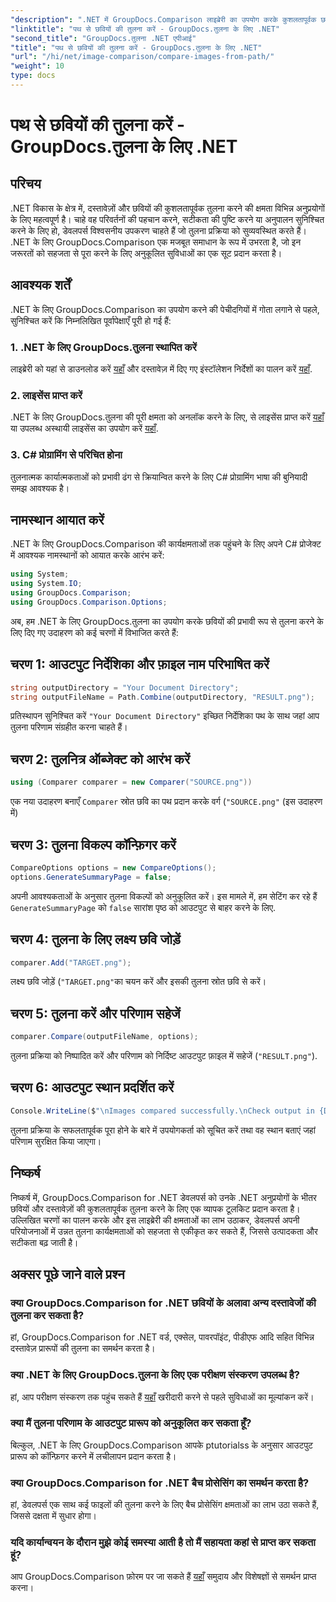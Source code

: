 ```yaml
---
"description": ".NET में GroupDocs.Comparison लाइब्रेरी का उपयोग करके कुशलतापूर्वक छवियों की तुलना करना सीखें। सहज एकीकरण के लिए चरण-दर-चरण मार्गदर्शिका का पालन करें।"
"linktitle": "पथ से छवियों की तुलना करें - GroupDocs.तुलना के लिए .NET"
"second_title": "GroupDocs.तुलना .NET एपीआई"
"title": "पथ से छवियों की तुलना करें - GroupDocs.तुलना के लिए .NET"
"url": "/hi/net/image-comparison/compare-images-from-path/"
"weight": 10
type: docs
---
```

# पथ से छवियों की तुलना करें - GroupDocs.तुलना के लिए .NET

## परिचय
.NET विकास के क्षेत्र में, दस्तावेज़ों और छवियों की कुशलतापूर्वक तुलना करने की क्षमता विभिन्न अनुप्रयोगों के लिए महत्वपूर्ण है। चाहे वह परिवर्तनों की पहचान करने, सटीकता की पुष्टि करने या अनुपालन सुनिश्चित करने के लिए हो, डेवलपर्स विश्वसनीय उपकरण चाहते हैं जो तुलना प्रक्रिया को सुव्यवस्थित करते हैं। .NET के लिए GroupDocs.Comparison एक मजबूत समाधान के रूप में उभरता है, जो इन जरूरतों को सहजता से पूरा करने के लिए अनुकूलित सुविधाओं का एक सूट प्रदान करता है।
## आवश्यक शर्तें
.NET के लिए GroupDocs.Comparison का उपयोग करने की पेचीदगियों में गोता लगाने से पहले, सुनिश्चित करें कि निम्नलिखित पूर्वापेक्षाएँ पूरी हो गई हैं:
### 1. .NET के लिए GroupDocs.तुलना स्थापित करें
लाइब्रेरी को यहां से डाउनलोड करें [यहाँ](https://releases.groupdocs.com/comparison/net/) और दस्तावेज़ में दिए गए इंस्टॉलेशन निर्देशों का पालन करें [यहाँ](https://tutorials.groupdocs.com/comparison/net/).
### 2. लाइसेंस प्राप्त करें
.NET के लिए GroupDocs.तुलना की पूरी क्षमता को अनलॉक करने के लिए, से लाइसेंस प्राप्त करें [यहाँ](https://purchase.groupdocs.com/buy) या उपलब्ध अस्थायी लाइसेंस का उपयोग करें [यहाँ](https://purchase.groupdocs.com/temporary-license/).
### 3. C# प्रोग्रामिंग से परिचित होना
तुलनात्मक कार्यात्मकताओं को प्रभावी ढंग से क्रियान्वित करने के लिए C# प्रोग्रामिंग भाषा की बुनियादी समझ आवश्यक है।

## नामस्थान आयात करें
.NET के लिए GroupDocs.Comparison की कार्यक्षमताओं तक पहुंचने के लिए अपने C# प्रोजेक्ट में आवश्यक नामस्थानों को आयात करके आरंभ करें:
```csharp
using System;
using System.IO;
using GroupDocs.Comparison;
using GroupDocs.Comparison.Options;
```

अब, हम .NET के लिए GroupDocs.तुलना का उपयोग करके छवियों की प्रभावी रूप से तुलना करने के लिए दिए गए उदाहरण को कई चरणों में विभाजित करते हैं:
## चरण 1: आउटपुट निर्देशिका और फ़ाइल नाम परिभाषित करें
```csharp
string outputDirectory = "Your Document Directory";
string outputFileName = Path.Combine(outputDirectory, "RESULT.png");
```
प्रतिस्थापन सुनिश्चित करें `"Your Document Directory"` इच्छित निर्देशिका पथ के साथ जहां आप तुलना परिणाम संग्रहीत करना चाहते हैं।
## चरण 2: तुलनित्र ऑब्जेक्ट को आरंभ करें
```csharp
using (Comparer comparer = new Comparer("SOURCE.png"))
```
एक नया उदाहरण बनाएँ `Comparer` स्रोत छवि का पथ प्रदान करके वर्ग (`"SOURCE.png"` (इस उदाहरण में)
## चरण 3: तुलना विकल्प कॉन्फ़िगर करें
```csharp
CompareOptions options = new CompareOptions();
options.GenerateSummaryPage = false;
```
अपनी आवश्यकताओं के अनुसार तुलना विकल्पों को अनुकूलित करें। इस मामले में, हम सेटिंग कर रहे हैं `GenerateSummaryPage` को `false` सारांश पृष्ठ को आउटपुट से बाहर करने के लिए.
## चरण 4: तुलना के लिए लक्ष्य छवि जोड़ें
```csharp
comparer.Add("TARGET.png");
```
लक्ष्य छवि जोड़ें (`"TARGET.png"`का चयन करें और इसकी तुलना स्रोत छवि से करें।
## चरण 5: तुलना करें और परिणाम सहेजें
```csharp
comparer.Compare(outputFileName, options);
```
तुलना प्रक्रिया को निष्पादित करें और परिणाम को निर्दिष्ट आउटपुट फ़ाइल में सहेजें (`"RESULT.png"`).
## चरण 6: आउटपुट स्थान प्रदर्शित करें
```csharp
Console.WriteLine($"\nImages compared successfully.\nCheck output in {Directory.GetCurrentDirectory()}.");
```
तुलना प्रक्रिया के सफलतापूर्वक पूरा होने के बारे में उपयोगकर्ता को सूचित करें तथा वह स्थान बताएं जहां परिणाम सुरक्षित किया जाएगा।

## निष्कर्ष
निष्कर्ष में, GroupDocs.Comparison for .NET डेवलपर्स को उनके .NET अनुप्रयोगों के भीतर छवियों और दस्तावेज़ों की कुशलतापूर्वक तुलना करने के लिए एक व्यापक टूलकिट प्रदान करता है। उल्लिखित चरणों का पालन करके और इस लाइब्रेरी की क्षमताओं का लाभ उठाकर, डेवलपर्स अपनी परियोजनाओं में उन्नत तुलना कार्यक्षमताओं को सहजता से एकीकृत कर सकते हैं, जिससे उत्पादकता और सटीकता बढ़ जाती है।
## अक्सर पूछे जाने वाले प्रश्न
### क्या GroupDocs.Comparison for .NET छवियों के अलावा अन्य दस्तावेजों की तुलना कर सकता है?
हां, GroupDocs.Comparison for .NET वर्ड, एक्सेल, पावरपॉइंट, पीडीएफ आदि सहित विभिन्न दस्तावेज़ प्रारूपों की तुलना का समर्थन करता है।
### क्या .NET के लिए GroupDocs.तुलना के लिए एक परीक्षण संस्करण उपलब्ध है?
हां, आप परीक्षण संस्करण तक पहुंच सकते हैं [यहाँ](https://releases.groupdocs.com/) खरीदारी करने से पहले सुविधाओं का मूल्यांकन करें।
### क्या मैं तुलना परिणाम के आउटपुट प्रारूप को अनुकूलित कर सकता हूँ?
बिल्कुल, .NET के लिए GroupDocs.Comparison आपके ptutorialss के अनुसार आउटपुट प्रारूप को कॉन्फ़िगर करने में लचीलापन प्रदान करता है।
### क्या GroupDocs.Comparison for .NET बैच प्रोसेसिंग का समर्थन करता है?
हां, डेवलपर्स एक साथ कई फाइलों की तुलना करने के लिए बैच प्रोसेसिंग क्षमताओं का लाभ उठा सकते हैं, जिससे दक्षता में सुधार होगा।
### यदि कार्यान्वयन के दौरान मुझे कोई समस्या आती है तो मैं सहायता कहां से प्राप्त कर सकता हूं?
आप GroupDocs.Comparison फ़ोरम पर जा सकते हैं [यहाँ](https://forum.groupdocs.com/c/comparison/12) समुदाय और विशेषज्ञों से समर्थन प्राप्त करना।
